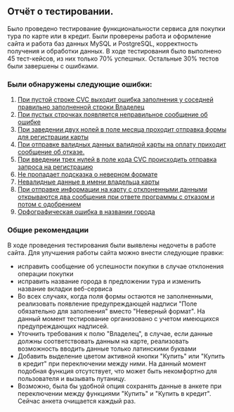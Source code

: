 ## Отчёт о тестировании.
Было проведено тестирование функциональности сервиса для покупки тура по карте или в кредит. Были проверены работа и оформление сайта и работа баз данных MySQL и PostgreSQL, корректность получения и обработки данных. В ходе тестирования было выполнено 45 тест-кейсов, из них только 70% успешных. Остальные 30% тестов были завершены с ошибками.

### Были обнаружены следующие ошибки:
1. [При пустой строке CVC выходит ошибка заполнения у соседней правильно заполненной строки Владелец](https://github.com/Anichirina/DiplomProjekt/issues/9)
2. [При пустых строчках появляется неправильное сообщение об ошибке](https://github.com/Anichirina/DiplomProjekt/issues/8)
3. [При заведении двух нолей в поле месяца проходит отправка формы для регистрации карты](https://github.com/Anichirina/DiplomProjekt/issues/7)
4. [При отправке валидных данных валидной карты на оплату приходит сообщение об отказе.](https://github.com/Anichirina/DiplomProjekt/issues/6)
5. [При введении трех нулей в поле кода CVC происходить отправка запроса на регистрацию](https://github.com/Anichirina/DiplomProjekt/issues/5)
6. [Не пропадает подсказка о неверном формате ](https://github.com/Anichirina/DiplomProjekt/issues/4)
7. [Невалидные данные в имени владельца карты](https://github.com/Anichirina/DiplomProjekt/issues/3)
8. [При отправке информации на карту с отклоненными данными открываются два сообщения при ответе программы с отказом и потом с одобрением](https://github.com/Anichirina/DiplomProjekt/issues/2)
9. [Орфографическая ошибка в названии города](https://github.com/Anichirina/DiplomProjekt/issues/1)
### Общие рекомендации
В ходе проведения тестирования были выявлены недочеты в работе сайта. Для улучшения работы сайта можно внести следующие правки:
- исправить сообщение об успешности покупки в случае отклонения операции покупки
- исправить название города в предложении тура и изменить название вкладки веб-сервиса
- Во всех случаях, когда поля формы остаются не заполненными, реализовать появление предупреждающей надписи "Поле обязательно для заполнения" вместо "Неверный формат". На данный момент тестирование организовано с учетом имеющихся предупреждающих надписей.
- Уточнить требования к полю "Владелец", в случае, если данные должны соответствовать данным на карте, реализовать возможность вводить данные только латинскими буквами
- Добавить выделение цветом активной кнопки "Купить" или "Купить в кредит" при переключении между ними. На данный момент подобная функция отсутствует, что может быть некомфортно для пользователя и вызывать путаницу.
- Возможно, была бы удобной опция сохранять данные в анкете при переключении между функциями "Купить" и "Купить в кредит". Сейчас анкета очищается каждый раз.
